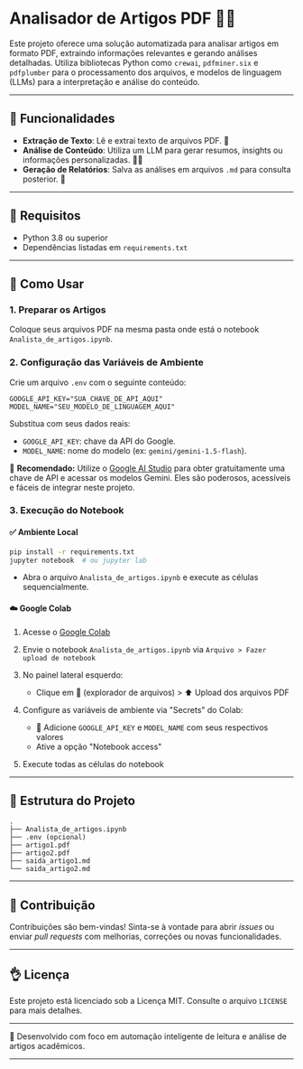# Analisador de Artigos PDF 📄✨

Este projeto oferece uma solução automatizada para analisar artigos em formato PDF, extraindo informações relevantes e gerando análises detalhadas. Utiliza bibliotecas Python como `crewai`, `pdfminer.six` e `pdfplumber` para o processamento dos arquivos, e modelos de linguagem (LLMs) para a interpretação e análise do conteúdo.

---

## 🌟 Funcionalidades

* **Extração de Texto**: Lê e extrai texto de arquivos PDF. 📖
* **Análise de Conteúdo**: Utiliza um LLM para gerar resumos, insights ou informações personalizadas. 🧠💡
* **Geração de Relatórios**: Salva as análises em arquivos `.md` para consulta posterior. 📝

---

## 🚀 Requisitos

* Python 3.8 ou superior
* Dependências listadas em `requirements.txt`

---

## 🔧 Como Usar

### 1. Preparar os Artigos

Coloque seus arquivos PDF na mesma pasta onde está o notebook `Analista_de_artigos.ipynb`.

### 2. Configuração das Variáveis de Ambiente

Crie um arquivo `.env` com o seguinte conteúdo:

```env
GOOGLE_API_KEY="SUA_CHAVE_DE_API_AQUI"
MODEL_NAME="SEU_MODELO_DE_LINGUAGEM_AQUI"
```

Substitua com seus dados reais:

* `GOOGLE_API_KEY`: chave da API do Google.
* `MODEL_NAME`: nome do modelo (ex: `gemini/gemini-1.5-flash`).

📢 **Recomendado:** Utilize o [Google AI Studio](https://aistudio.google.com/app/apikey) para obter gratuitamente uma chave de API e acessar os modelos Gemini. Eles são poderosos, acessíveis e fáceis de integrar neste projeto.

### 3. Execução do Notebook

#### ✅ Ambiente Local

```bash
pip install -r requirements.txt
jupyter notebook  # ou jupyter lab
```

* Abra o arquivo `Analista_de_artigos.ipynb` e execute as células sequencialmente.

#### ☁️ Google Colab

1. Acesse o [Google Colab](https://colab.research.google.com/)
2. Envie o notebook `Analista_de_artigos.ipynb` via `Arquivo > Fazer upload de notebook`
3. No painel lateral esquerdo:

   * Clique em 📂 (explorador de arquivos) > ⬆ Upload dos arquivos PDF
4. Configure as variáveis de ambiente via "Secrets" do Colab:

   * 🔑 Adicione `GOOGLE_API_KEY` e `MODEL_NAME` com seus respectivos valores
   * Ative a opção "Notebook access"
5. Execute todas as células do notebook

---

## 📁 Estrutura do Projeto

```
.
├── Analista_de_artigos.ipynb
├── .env (opcional)
├── artigo1.pdf
├── artigo2.pdf
├── saida_artigo1.md
└── saida_artigo2.md
```

---

## 🤝 Contribuição

Contribuições são bem-vindas! Sinta-se à vontade para abrir *issues* ou enviar *pull requests* com melhorias, correções ou novas funcionalidades.

---

## 👌 Licença

Este projeto está licenciado sob a Licença MIT. Consulte o arquivo `LICENSE` para mais detalhes.

---

📄 Desenvolvido com foco em automação inteligente de leitura e análise de artigos acadêmicos.

---
